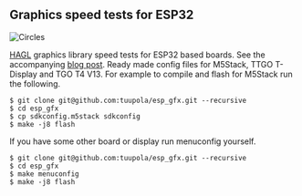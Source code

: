 ## Graphics speed tests for ESP32

![Circles](https://appelsiini.net/img/2020/pod-draw-circle.png)

[HAGL](https://github.com/tuupola/hagl) graphics library speed tests for ESP32 based boards. See the accompanying [blog post](https://appelsiini.net/2020/embedded-graphics-library/). Ready made config files for M5Stack, TTGO T-Display and TGO T4 V13. For example to compile and flash for M5Stack run the following.

```
$ git clone git@github.com:tuupola/esp_gfx.git --recursive
$ cd esp_gfx
$ cp sdkconfig.m5stack sdkconfig
$ make -j8 flash
```

If you have some other board or display run menuconfig yourself.

```
$ git clone git@github.com:tuupola/esp_gfx.git --recursive
$ cd esp_gfx
$ make menuconfig
$ make -j8 flash
```

